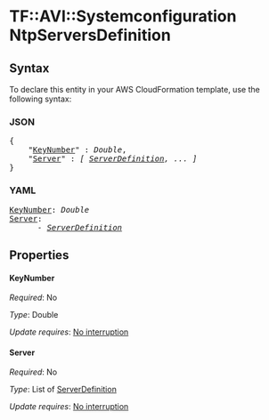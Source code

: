 # TF::AVI::Systemconfiguration NtpServersDefinition

## Syntax

To declare this entity in your AWS CloudFormation template, use the following syntax:

### JSON

<pre>
{
    "<a href="#keynumber" title="KeyNumber">KeyNumber</a>" : <i>Double</i>,
    "<a href="#server" title="Server">Server</a>" : <i>[ <a href="serverdefinition.md">ServerDefinition</a>, ... ]</i>
}
</pre>

### YAML

<pre>
<a href="#keynumber" title="KeyNumber">KeyNumber</a>: <i>Double</i>
<a href="#server" title="Server">Server</a>: <i>
      - <a href="serverdefinition.md">ServerDefinition</a></i>
</pre>

## Properties

#### KeyNumber

_Required_: No

_Type_: Double

_Update requires_: [No interruption](https://docs.aws.amazon.com/AWSCloudFormation/latest/UserGuide/using-cfn-updating-stacks-update-behaviors.html#update-no-interrupt)

#### Server

_Required_: No

_Type_: List of <a href="serverdefinition.md">ServerDefinition</a>

_Update requires_: [No interruption](https://docs.aws.amazon.com/AWSCloudFormation/latest/UserGuide/using-cfn-updating-stacks-update-behaviors.html#update-no-interrupt)

